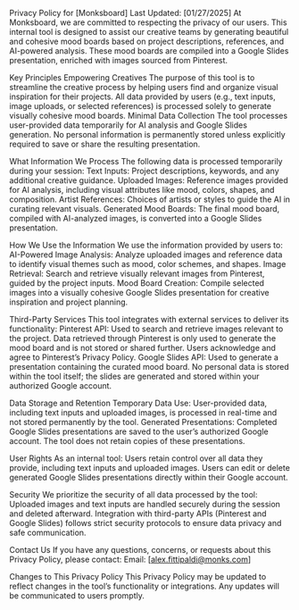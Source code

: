 
Privacy Policy for [Monksboard]
Last Updated: [01/27/2025]
At Monksboard, we are committed to respecting the privacy of our users. This internal tool is designed to assist our creative teams by generating beautiful and cohesive mood boards based on project descriptions, references, and AI-powered analysis. These mood boards are compiled into a Google Slides presentation, enriched with images sourced from Pinterest.

Key Principles
Empowering Creatives
The purpose of this tool is to streamline the creative process by helping users find and organize visual inspiration for their projects.
All data provided by users (e.g., text inputs, image uploads, or selected references) is processed solely to generate visually cohesive mood boards.
Minimal Data Collection
The tool processes user-provided data temporarily for AI analysis and Google Slides generation.
No personal information is permanently stored unless explicitly required to save or share the resulting presentation.

What Information We Process
The following data is processed temporarily during your session:
Text Inputs: Project descriptions, keywords, and any additional creative guidance.
Uploaded Images: Reference images provided for AI analysis, including visual attributes like mood, colors, shapes, and composition.
Artist References: Choices of artists or styles to guide the AI in curating relevant visuals.
Generated Mood Boards: The final mood board, compiled with AI-analyzed images, is converted into a Google Slides presentation.

How We Use the Information
We use the information provided by users to:
AI-Powered Image Analysis: Analyze uploaded images and reference data to identify visual themes such as mood, color schemes, and shapes.
Image Retrieval: Search and retrieve visually relevant images from Pinterest, guided by the project inputs.
Mood Board Creation: Compile selected images into a visually cohesive Google Slides presentation for creative inspiration and project planning.

Third-Party Services
This tool integrates with external services to deliver its functionality:
Pinterest API: Used to search and retrieve images relevant to the project. Data retrieved through Pinterest is only used to generate the mood board and is not stored or shared further.
Users acknowledge and agree to Pinterest’s Privacy Policy.
Google Slides API: Used to generate a presentation containing the curated mood board. No personal data is stored within the tool itself; the slides are generated and stored within your authorized Google account.

Data Storage and Retention
Temporary Data Use: User-provided data, including text inputs and uploaded images, is processed in real-time and not stored permanently by the tool.
Generated Presentations: Completed Google Slides presentations are saved to the user’s authorized Google account. The tool does not retain copies of these presentations.

User Rights
As an internal tool:
Users retain control over all data they provide, including text inputs and uploaded images.
Users can edit or delete generated Google Slides presentations directly within their Google account.

Security
We prioritize the security of all data processed by the tool:
Uploaded images and text inputs are handled securely during the session and deleted afterward.
Integration with third-party APIs (Pinterest and Google Slides) follows strict security protocols to ensure data privacy and safe communication.

Contact Us
If you have any questions, concerns, or requests about this Privacy Policy, please contact:
Email: [alex.fittipaldi@monks.com]

Changes to This Privacy Policy
This Privacy Policy may be updated to reflect changes in the tool’s functionality or integrations. Any updates will be communicated to users promptly.


